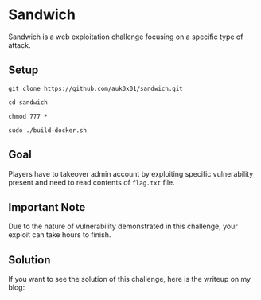 # Sandwich
Sandwich is a web exploitation challenge focusing on a specific type of attack.

## Setup
`git clone https://github.com/auk0x01/sandwich.git`

`cd sandwich`

`chmod 777 *`

`sudo ./build-docker.sh`

## Goal
Players have to takeover admin account by exploiting specific vulnerability present and need to read contents of `flag.txt` file.

## Important Note
Due to the nature of vulnerability demonstrated in this challenge, your exploit can take hours to finish.

## Solution
If you want to see the solution of this challenge, here is the writeup on my blog:
